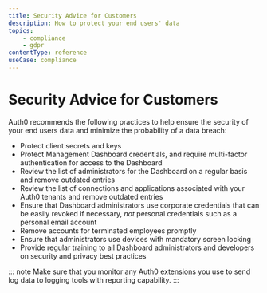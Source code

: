 ```yaml
---
title: Security Advice for Customers
description: How to protect your end users' data
topics:
    - compliance
    - gdpr
contentType: reference
useCase: compliance
---
```

# Security Advice for Customers

Auth0 recommends the following practices to help ensure the security of your end users data and minimize the probability of a data breach:

* Protect client secrets and keys
* Protect Management Dashboard credentials, and require multi-factor authentication for access to the Dashboard
* Review the list of administrators for the Dashboard on a regular basis and remove outdated entries
* Review the list of connections and applications associated with your Auth0 tenants and remove outdated entries
* Ensure that Dashboard administrators use corporate credentials that can be easily revoked if necessary, *not* personal credentials such as a personal email account
* Remove accounts for terminated employees promptly
* Ensure that administrators use devices with mandatory screen locking
* Provide regular training to all Dashboard administrators and developers on security and privacy best practices

::: note
Make sure that you monitor any Auth0 [extensions](/extensions#export-auth0-logs-to-an-external-service) you use to send log data to logging tools with reporting capability.
:::